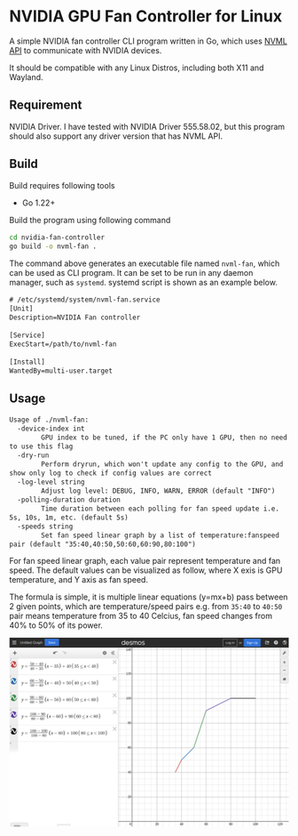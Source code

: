 # NVIDIA GPU Fan Controller for Linux

A simple NVIDIA fan controller CLI program written in Go, which uses [NVML API](https://github.com/NVIDIA/go-nvml) to communicate with NVIDIA devices.

It should be compatible with any Linux Distros, including both X11 and Wayland.

## Requirement

NVIDIA Driver. I have tested with NVIDIA Driver 555.58.02, but this program should also support any driver version that has NVML API.

## Build

Build requires following tools

- Go 1.22+

Build the program using following command

```sh
cd nvidia-fan-controller
go build -o nvml-fan .
```

The command above generates an executable file named `nvml-fan`, which can be used as CLI program. It can be set to be run in any daemon manager, such as `systemd`. systemd script is shown as an example below.

```
# /etc/systemd/system/nvml-fan.service
[Unit]
Description=NVIDIA Fan controller

[Service]
ExecStart=/path/to/nvml-fan

[Install]
WantedBy=multi-user.target
```

## Usage

```
Usage of ./nvml-fan:
  -device-index int
        GPU index to be tuned, if the PC only have 1 GPU, then no need to use this flag
  -dry-run
        Perform dryrun, which won't update any config to the GPU, and show only log to check if config values are correct
  -log-level string
        Adjust log level: DEBUG, INFO, WARN, ERROR (default "INFO")
  -polling-duration duration
        Time duration between each polling for fan speed update i.e. 5s, 10s, 1m, etc. (default 5s)
  -speeds string
        Set fan speed linear graph by a list of temperature:fanspeed pair (default "35:40,40:50,50:60,60:90,80:100")
```

For fan speed linear graph, each value pair represent temperature and fan speed. The default values can be visualized as follow, where X exis is GPU temperature, and Y axis as fan speed.

The formula is simple, it is multiple linear equations (y=mx+b) pass between 2 given points, which are temperature/speed pairs e.g. from `35:40` to `40:50` pair means temperature from 35 to 40 Celcius, fan speed changes from 40% to 50% of its power.

![](default-fan-speed-graph.png?raw=true)
